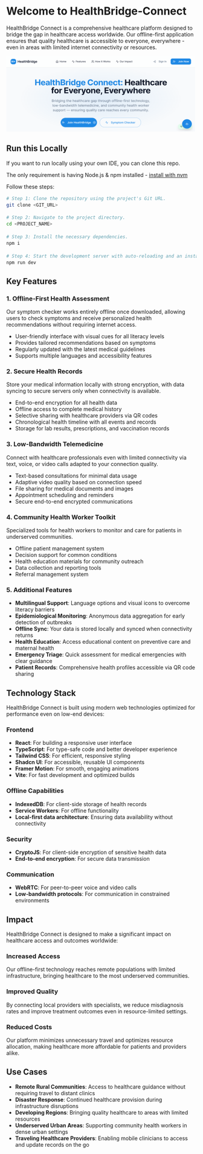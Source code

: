 
# Welcome to HealthBridge-Connect

HealthBridge Connect is a comprehensive healthcare platform designed to bridge the gap in healthcare access worldwide. Our offline-first application ensures that quality healthcare is accessible to everyone, everywhere - even in areas with limited internet connectivity or resources.

<img src="image1.png" alt="Description" width="500" height="200">


## Run this Locally

If you want to run locally using your own IDE, you can clone this repo.

The only requirement is having Node.js & npm installed - [install with nvm](https://github.com/nvm-sh/nvm#installing-and-updating)

Follow these steps:

```sh
# Step 1: Clone the repository using the project's Git URL.
git clone <GIT_URL>

# Step 2: Navigate to the project directory.
cd <PROJECT_NAME>

# Step 3: Install the necessary dependencies.
npm i

# Step 4: Start the development server with auto-reloading and an instant preview.
npm run dev
```

## Key Features

### 1. Offline-First Health Assessment

Our symptom checker works entirely offline once downloaded, allowing users to check symptoms and receive personalized health recommendations without requiring internet access.

- User-friendly interface with visual cues for all literacy levels
- Provides tailored recommendations based on symptoms
- Regularly updated with the latest medical guidelines
- Supports multiple languages and accessibility features


### 2. Secure Health Records

Store your medical information locally with strong encryption, with data syncing to secure servers only when connectivity is available.

- End-to-end encryption for all health data
- Offline access to complete medical history
- Selective sharing with healthcare providers via QR codes
- Chronological health timeline with all events and records
- Storage for lab results, prescriptions, and vaccination records


### 3. Low-Bandwidth Telemedicine

Connect with healthcare professionals even with limited connectivity via text, voice, or video calls adapted to your connection quality.

- Text-based consultations for minimal data usage
- Adaptive video quality based on connection speed
- File sharing for medical documents and images
- Appointment scheduling and reminders
- Secure end-to-end encrypted communications


### 4. Community Health Worker Toolkit

Specialized tools for health workers to monitor and care for patients in underserved communities.

- Offline patient management system
- Decision support for common conditions
- Health education materials for community outreach
- Data collection and reporting tools
- Referral management system


### 5. Additional Features

- **Multilingual Support**: Language options and visual icons to overcome literacy barriers
- **Epidemiological Monitoring**: Anonymous data aggregation for early detection of outbreaks
- **Offline Sync**: Your data is stored locally and synced when connectivity returns
- **Health Education**: Access educational content on preventive care and maternal health
- **Emergency Triage**: Quick assessment for medical emergencies with clear guidance
- **Patient Records**: Comprehensive health profiles accessible via QR code sharing

## Technology Stack

HealthBridge Connect is built using modern web technologies optimized for performance even on low-end devices:

### Frontend
- **React**: For building a responsive user interface
- **TypeScript**: For type-safe code and better developer experience
- **Tailwind CSS**: For efficient, responsive styling
- **Shadcn UI**: For accessible, reusable UI components
- **Framer Motion**: For smooth, engaging animations
- **Vite**: For fast development and optimized builds

### Offline Capabilities
- **IndexedDB**: For client-side storage of health records
- **Service Workers**: For offline functionality
- **Local-first data architecture**: Ensuring data availability without connectivity

### Security
- **CryptoJS**: For client-side encryption of sensitive health data
- **End-to-end encryption**: For secure data transmission

### Communication
- **WebRTC**: For peer-to-peer voice and video calls
- **Low-bandwidth protocols**: For communication in constrained environments

## Impact

HealthBridge Connect is designed to make a significant impact on healthcare access and outcomes worldwide:

### Increased Access
Our offline-first technology reaches remote populations with limited infrastructure, bringing healthcare to the most underserved communities.

### Improved Quality
By connecting local providers with specialists, we reduce misdiagnosis rates and improve treatment outcomes even in resource-limited settings.

### Reduced Costs
Our platform minimizes unnecessary travel and optimizes resource allocation, making healthcare more affordable for patients and providers alike.

## Use Cases

- **Remote Rural Communities**: Access to healthcare guidance without requiring travel to distant clinics
- **Disaster Response**: Continued healthcare provision during infrastructure disruptions
- **Developing Regions**: Bringing quality healthcare to areas with limited resources
- **Underserved Urban Areas**: Supporting community health workers in dense urban settings
- **Traveling Healthcare Providers**: Enabling mobile clinicians to access and update records on the go

